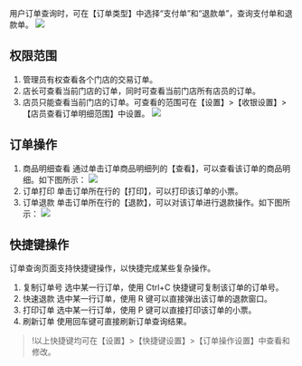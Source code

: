 用户订单查询时，可在【订单类型】中选择“支付单”和“退款单”，查询支付单和退款单。
 ![](https://main.qcloudimg.com/raw/6fff53a3d743c73b694f6907697e3708.png)
 
## 权限范围
1. 管理员有权查看各个门店的交易订单。
2. 店长可查看当前门店的订单，同时可查看当前门店所有店员的订单。
3. 店员只能查看当前门店的订单。可查看的范围可在【设置】>【收银设置】>【店员查看订单明细范围】中设置。
 ![](https://main.qcloudimg.com/raw/662600b1accfc1ef60e52484215d9b69.png)

## 订单操作
1. 商品明细查看
通过单击订单商品明细列的【查看】，可以查看该订单的商品明细。如下图所示：
 ![](https://main.qcloudimg.com/raw/a9bf711267c1a34608f9b88839925676.png)
2. 订单打印
单击订单所在行的【打印】，可以打印该订单的小票。
3. 订单退款
单击订单所在行的【退款】，可以对该订单进行退款操作。如下图所示：
![](https://main.qcloudimg.com/raw/d72f5967b61226852b04b4f839ed2740.png)
 
## 快捷键操作
订单查询页面支持快捷键操作，以快捷完成某些复杂操作。
1.	复制订单号
选中某一行订单，使用 Ctrl+C 快捷键可复制该订单的订单号。
2.	快速退款
选中某一行订单，使用 R 键可以直接弹出该订单的退款窗口。
3.	打印订单
选中某一行订单，使用 P 键可以直接打印该订单的小票。
4.	刷新订单
使用回车键可直接刷新订单查询结果。
>!以上快捷键均可在【设置】>【快捷键设置】>【订单操作设置】中查看和修改。
   
